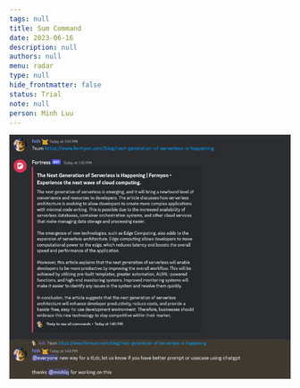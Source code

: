 ```yaml
---
tags: null
title: Sum Command
date: 2023-06-16
description: null
authors: null
menu: radar
type: null
hide_frontmatter: false
status: Trial
note: null
person: Minh Luu
---
```


![](assets/sum-command_758a3fecaf64221d92909aff3fe16bcf_md5.jpg)
